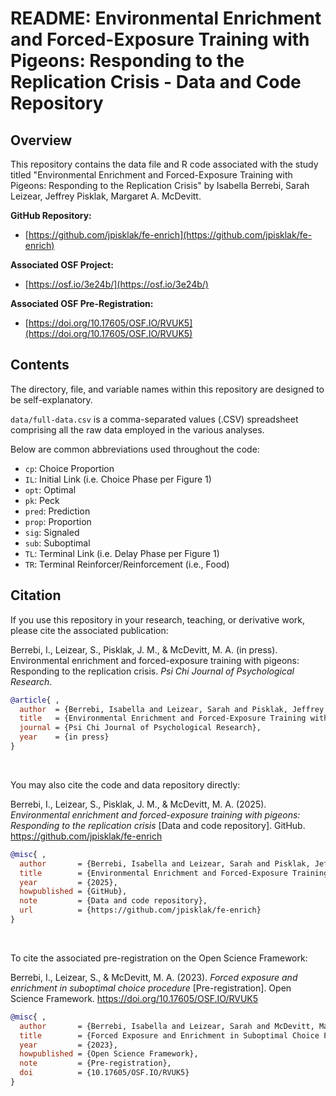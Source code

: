 # README: Environmental Enrichment and Forced-Exposure Training with Pigeons: Responding to the Replication Crisis - Data and Code Repository

## Overview

This repository contains the data file and R code associated with the study titled "Environmental Enrichment and Forced-Exposure Training with Pigeons: Responding to the Replication Crisis" by Isabella Berrebi, Sarah Leizear, Jeffrey Pisklak, Margaret A. McDevitt.

**GitHub Repository:**

- [https://github.com/jpisklak/fe-enrich](https://github.com/jpisklak/fe-enrich)

**Associated OSF Project:**

- [https://osf.io/3e24b/](https://osf.io/3e24b/)

**Associated OSF Pre-Registration:**

- [https://doi.org/10.17605/OSF.IO/RVUK5](https://doi.org/10.17605/OSF.IO/RVUK5)

## Contents

The directory, file, and variable names within this repository are designed to be self-explanatory.

`data/full-data.csv` is a comma-separated values (.CSV) spreadsheet comprising all the raw data employed in the various analyses.

Below are common abbreviations used throughout the code:

- `cp`: Choice Proportion
- `IL`: Initial Link (i.e. Choice Phase per Figure 1)
- `opt`: Optimal
- `pk`: Peck
- `pred`: Prediction
- `prop`: Proportion
- `sig`: Signaled
- `sub`: Suboptimal
- `TL`: Terminal Link (i.e. Delay Phase per Figure 1)
- `TR`: Terminal Reinforcer/Reinforcement (i.e., Food)

## Citation

If you use this repository in your research, teaching, or derivative work, please cite the associated publication:

Berrebi, I., Leizear, S., Pisklak, J. M., & McDevitt, M. A. (in press). Environmental enrichment and forced-exposure training with pigeons: Responding to the replication crisis. *Psi Chi Journal of Psychological Research*.

```bibtex
@article{ ,
  author  = {Berrebi, Isabella and Leizear, Sarah and Pisklak, Jeffrey M. and McDevitt, Margaret A.},
  title   = {Environmental Enrichment and Forced-Exposure Training with Pigeons: Responding to the Replication Crisis},
  journal = {Psi Chi Journal of Psychological Research},
  year    = {in press}
}
```

<br>

You may also cite the code and data repository directly:

Berrebi, I., Leizear, S., Pisklak, J. M., & McDevitt, M. A. (2025). *Environmental enrichment and forced-exposure training with pigeons: Responding to the replication crisis* [Data and code repository]. GitHub. https://github.com/jpisklak/fe-enrich

```bibtex
@misc{ ,
  author       = {Berrebi, Isabella and Leizear, Sarah and Pisklak, Jeffrey M. and McDevitt, Margaret A.},
  title        = {Environmental Enrichment and Forced-Exposure Training with Pigeons: Responding to the Replication Crisis},
  year         = {2025},
  howpublished = {GitHub},
  note         = {Data and code repository},
  url          = {https://github.com/jpisklak/fe-enrich}
}
```

<br>

To cite the associated pre-registration on the Open Science Framework:

Berrebi, I., Leizear, S., & McDevitt, M. A. (2023). *Forced exposure and enrichment in suboptimal choice procedure* [Pre-registration]. Open Science Framework. https://doi.org/10.17605/OSF.IO/RVUK5

```bibtex
@misc{ ,
  author       = {Berrebi, Isabella and Leizear, Sarah and McDevitt, Margaret A.},
  title        = {Forced Exposure and Enrichment in Suboptimal Choice Procedure},
  year         = {2023},
  howpublished = {Open Science Framework},
  note         = {Pre-registration},
  doi          = {10.17605/OSF.IO/RVUK5}
}
```


